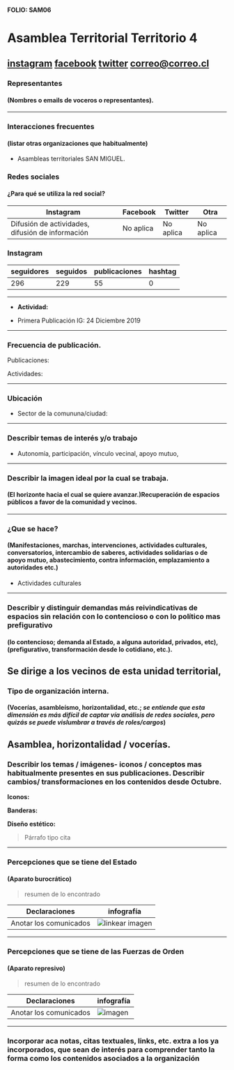 #### FOLIO: SAM06
# Asamblea Territorial Territorio 4 

[instagram](https://www.instagram.com/atsmterritorio4/)
[facebook]()
[twitter]()
<correo@correo.cl>
---

### Representantes
#### (Nombres o emails de voceros o representantes).

---
### Interacciones frecuentes
#### (listar otras organizaciones que habitualmente)
* Asambleas territoriales SAN MIGUEL. 
### Redes sociales
#### ¿Para qué se utiliza la red social?
| Instagram | Facebook | Twitter | Otra 
|---|---|---|---|
|Difusión de actividades, difusión de información |No aplica|No aplica| No aplica|

### **Instagram**
| seguidores | seguidos | publicaciones | hashtag 
|---|---|---|---|
|296|229|55| 0

---

* **Actividad:**   

* Primera Publicación IG: 24 Diciembre 2019

---
### Frecuencia de publicación.

Publicaciones:

Actividades:

---
### Ubicación
* Sector de la comununa/ciudad:

---
### Describir temas de interés y/o trabajo
* Autonomía, participación, vínculo vecinal, apoyo mutuo, 

---
### Describir la imagen ideal por la cual se trabaja.
#### (El horizonte hacia el cual se quiere avanzar.)Recuperación de espacios públicos a favor de la comunidad y vecinos. 
---
### ¿Que se hace?
#### (Manifestaciones, marchas, intervenciones, actividades culturales, conversatorios, intercambio de saberes, actividades solidarias o de apoyo mutuo, abastecimiento, contra información, emplazamiento a autoridades etc.)
* Actividades culturales 

---
### Describir y distinguir demandas más reivindicativas de espacios sin relación con lo contencioso o con lo político mas prefigurativo
#### (lo contencioso; demanda al Estado, a alguna autoridad, privados, etc), (prefigurativo, transformación desde lo cotidiano, etc.).
Se dirige a los vecinos de esta unidad territorial, 
---
### Tipo de organización interna.
#### (Vocerías, asambleísmo, horizontalidad, etc.; *se entiende que esta dimensión es más difícil de captar vía análisis de redes sociales, pero quizás se puede vislumbrar a través de roles/cargos*)
Asamblea, horizontalidad / vocerías. 
---
### Describir los temas / imágenes- iconos / conceptos mas habitualmente presentes en sus publicaciones. Describir cambios/ transformaciones en los contenidos desde Octubre.

**Iconos:**

**Banderas:**

**Diseño estético:**

> Párrafo tipo cita 

---
### Percepciones que se tiene del Estado
#### (Aparato burocrático)
> resumen de lo encontrado

| Declaraciones | infografía | 
|---|---|
|Anotar los comunicados | ![linkear imagen]() |

---
### Percepciones que se tiene de las Fuerzas de Orden
#### (Aparato represivo)
> resumen de lo encontrado

| Declaraciones | infografía | 
|---|---|
|Anotar los comunicados | ![imagen]() |


---
### Incorporar aca notas, citas textuales, links, etc. extra a los ya incorporados, que sean de interés para comprender tanto la forma como los contenidos asociados a la organización